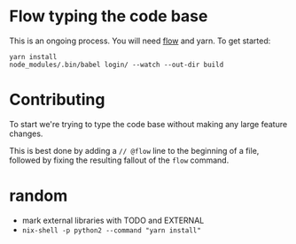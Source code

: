 # Flow typing the code base

This is an ongoing process. You will need [flow](https://flow.org/) and yarn. To get started:

```
yarn install
node_modules/.bin/babel login/ --watch --out-dir build
```

# Contributing

To start we're trying to type the code base without making any large
feature changes.

This is best done by adding a `// @flow` line to the beginning of a
file, followed by fixing the resulting fallout of the `flow` command.

# random

* mark external libraries with TODO and EXTERNAL
* `nix-shell -p python2 --command "yarn install"`